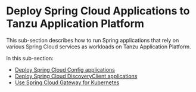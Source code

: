 # Deploy Spring Cloud Applications to Tanzu Application Platform

This sub-section describes how to run Spring applications that rely on various Spring Cloud services as
workloads on Tanzu Application Platform.

In this sub-section:

- [Deploy Spring Cloud Config applications](deploy-spring-cloud-config-apps.hbs.md)
- [Deploy Spring Cloud DiscoveryClient applications](deploy-spring-cloud-discoveryclient-apps.hbs.md)
- [Use Spring Cloud Gateway for Kubernetes](use-spring-cloud-gateway-kubernetes.hbs.md)
